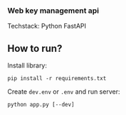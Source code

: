 ### Web key management api

Techstack: Python FastAPI

## How to run?

Install library:

    pip install -r requirements.txt

Create `dev.env` or `.env` and run server:

    python app.py [--dev]
